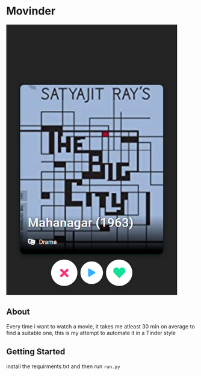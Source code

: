 # Movinder

![Screenshot](https://raw.githubusercontent.com/Araon/Movinder/main/movinder/static/images/Screenshot_2021-01-19%20Movinder.png)



## About <a name = "about"></a>
Every time i want to watch a movie, it takes me atleast 30 min on average to find a suitable one, this is my attempt to automate it in a Tinder style

## Getting Started <a name = "getting_started"></a>

install the requirments.txt and then run ```run.py```
